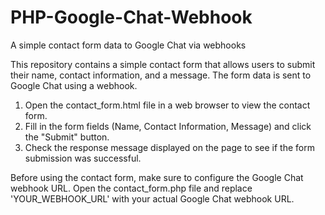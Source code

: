 # PHP-Google-Chat-Webhook
A simple contact form data to Google Chat via webhooks

This repository contains a simple contact form that allows users to submit their name, contact information, and a message. The form data is sent to Google Chat using a webhook.

1. Open the contact_form.html file in a web browser to view the contact form.
2. Fill in the form fields (Name, Contact Information, Message) and click the "Submit" button.
3. Check the response message displayed on the page to see if the form submission was successful.

Before using the contact form, make sure to configure the Google Chat webhook URL. Open the contact_form.php file and replace 'YOUR_WEBHOOK_URL' with your actual Google Chat webhook URL.

   
